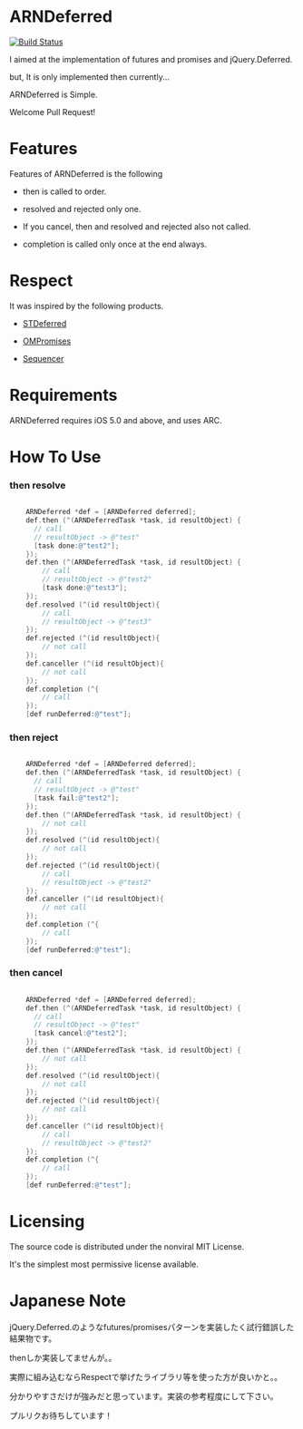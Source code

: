 ARNDeferred
============

[![Build Status](https://travis-ci.org/xxxAIRINxxx/ARNDeferred.svg?branch=master)](https://travis-ci.org/xxxAIRINxxx/ARNDeferred)

I aimed at the implementation of futures and promises and jQuery.Deferred.

but, It is only implemented then currently...

ARNDeferred is Simple.

Welcome Pull Request!

Features
============

Features of ARNDeferred is the following

* then is called to order.

* resolved and rejected only one.

* If you cancel, then and resolved and rejected also not called.

* completion is called only once at the end always.


Respect
============

It was inspired by the following products.

* [STDeferred](https://github.com/saiten/STDeferred)

* [OMPromises](https://github.com/b52/OMPromises)

* [Sequencer](https://github.com/berzniz/Sequencer)


Requirements
============

ARNDeferred requires iOS 5.0 and above, and uses ARC.


How To Use
============

### then resolve
```objectivec

    ARNDeferred *def = [ARNDeferred deferred];
    def.then (^(ARNDeferredTask *task, id resultObject) {
      // call
      // resultObject -> @"test"
      [task done:@"test2"];
    });
    def.then (^(ARNDeferredTask *task, id resultObject) {
        // call
        // resultObject -> @"test2"
        [task done:@"test3"];
    });
    def.resolved (^(id resultObject){
        // call
        // resultObject -> @"test3"
    });
    def.rejected (^(id resultObject){
        // not call
    });
    def.canceller (^(id resultObject){
        // not call
    });
    def.completion (^{
        // call
    });
    [def runDeferred:@"test"];

```

### then reject
```objectivec

    ARNDeferred *def = [ARNDeferred deferred];
    def.then (^(ARNDeferredTask *task, id resultObject) {
      // call
      // resultObject -> @"test"
      [task fail:@"test2"];
    });
    def.then (^(ARNDeferredTask *task, id resultObject) {
        // not call
    });
    def.resolved (^(id resultObject){
        // not call
    });
    def.rejected (^(id resultObject){
        // call
        // resultObject -> @"test2"
    });
    def.canceller (^(id resultObject){
        // not call
    });
    def.completion (^{
        // call
    });
    [def runDeferred:@"test"];

```

### then cancel
```objectivec

    ARNDeferred *def = [ARNDeferred deferred];
    def.then (^(ARNDeferredTask *task, id resultObject) {
      // call
      // resultObject -> @"test"
      [task cancel:@"test2"];
    });
    def.then (^(ARNDeferredTask *task, id resultObject) {
        // not call
    });
    def.resolved (^(id resultObject){
        // not call
    });
    def.rejected (^(id resultObject){
        // not call
    });
    def.canceller (^(id resultObject){
        // call
        // resultObject -> @"test2"
    });
    def.completion (^{
        // call
    });
    [def runDeferred:@"test"];

```


Licensing
============

The source code is distributed under the nonviral MIT License.

 It's the simplest most permissive license available.


Japanese Note
============

jQuery.Deferred.のようなfutures/promisesパターンを実装したく試行錯誤した結果物です。

thenしか実装してませんが。。

実際に組み込むならRespectで挙げたライブラリ等を使った方が良いかと。。

分かりやすさだけが強みだと思っています。実装の参考程度にして下さい。

プルリクお待ちしています！
